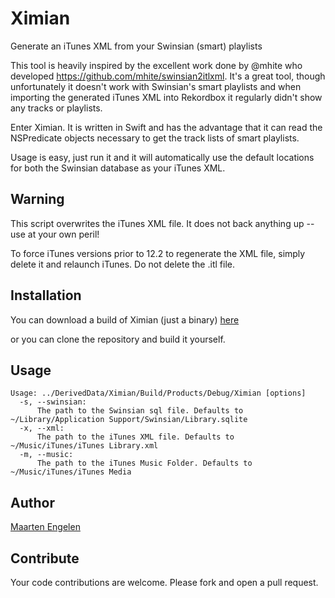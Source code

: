 # Ximian
Generate an iTunes XML from your Swinsian (smart) playlists

This tool is heavily inspired by the excellent work done by @mhite who 
developed https://github.com/mhite/swinsian2itlxml. It's a great tool,
though unfortunately it doesn't work with Swinsian's smart playlists and
when importing the generated iTunes XML into Rekordbox it regularly didn't
show any tracks or playlists.

Enter Ximian. It is written in Swift and has the advantage that it can read
the NSPredicate objects necessary to get the track lists of smart playlists.

Usage is easy, just run it and it will automatically use the default
locations for both the Swinsian database as your iTunes XML.

## Warning

This script overwrites the iTunes XML file. It does not back anything up --
use at your own peril!

To force iTunes versions prior to 12.2 to regenerate the XML file, simply
delete it and relaunch iTunes. Do not delete the .itl file.

## Installation

You can download a build of Ximian (just a binary) [here](https://github.com/maarten/Ximian/releases)

or you can clone the repository and build it yourself.

## Usage

```
Usage: ../DerivedData/Ximian/Build/Products/Debug/Ximian [options]
  -s, --swinsian:
      The path to the Swinsian sql file. Defaults to ~/Library/Application Support/Swinsian/Library.sqlite
  -x, --xml:
      The path to the iTunes XML file. Defaults to ~/Music/iTunes/iTunes Library.xml
  -m, --music:
      The path to the iTunes Music Folder. Defaults to ~/Music/iTunes/iTunes Media
```


## Author

[Maarten Engelen](mailto:maarten@iridia.nl)

## Contribute

Your code contributions are welcome. Please fork and open a pull request.

